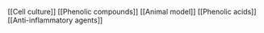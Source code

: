 [[Cell culture]]
[[Phenolic compounds]]
[[Animal model]]
[[Phenolic acids]]
[[Anti-inflammatory agents]]
